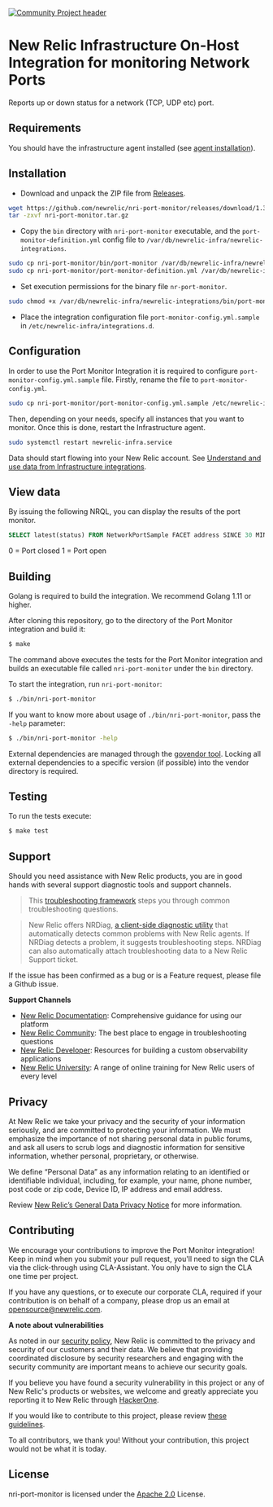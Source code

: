 [![Community Project header](https://github.com/newrelic/open-source-office/raw/master/examples/categories/images/Community_Project.png)](https://github.com/newrelic/open-source-office/blob/master/examples/categories/index.md#community-project)

# New Relic Infrastructure On-Host Integration for monitoring Network Ports

Reports up or down status for a network (TCP, UDP etc) port.

## Requirements

You should have the infrastructure agent installed (see [agent installation](https://docs.newrelic.com/docs/infrastructure/new-relic-infrastructure/installation/install-infrastructure-linux)).

## Installation

* Download and unpack the ZIP file from [Releases](https://github.com/newrelic/nri-port-monitor/releases).  

```sh bash
wget https://github.com/newrelic/nri-port-monitor/releases/download/1.3/nri-port-monitor.tar.gz
tar -zxvf nri-port-monitor.tar.gz 
```

* Copy the `bin` directory with `nri-port-monitor` executable, and the `port-monitor-definition.yml` config file to `/var/db/newrelic-infra/newrelic-integrations`.  

```sh bash
sudo cp nri-port-monitor/bin/port-monitor /var/db/newrelic-infra/newrelic-integrations/bin/
sudo cp nri-port-monitor/port-monitor-definition.yml /var/db/newrelic-infra/newrelic-integrations/
```

* Set execution permissions for the binary file `nr-port-monitor`.  

``` sh bash
sudo chmod +x /var/db/newrelic-infra/newrelic-integrations/bin/port-monitor
```

* Place the integration configuration file `port-monitor-config.yml.sample` in `/etc/newrelic-infra/integrations.d`.

## Configuration

In order to use the Port Monitor Integration it is required to configure `port-monitor-config.yml.sample` file. Firstly, rename the file to `port-monitor-config.yml`.  

```sh bash
sudo cp nri-port-monitor/port-monitor-config.yml.sample /etc/newrelic-infra/integrations.d/port-monitor-config.yml
```

Then, depending on your needs, specify all instances that you want to monitor. Once this is done, restart the Infrastructure agent.

```sh bash
sudo systemctl restart newrelic-infra.service
```

Data should start flowing into your New Relic account. See [Understand and use data from Infrastructure integrations](https://docs.newrelic.com/docs/integrations/infrastructure-integrations/get-started/understand-use-data-infrastructure-integrations).

## View data

By issuing the following NRQL, you can display the results of the port monitor.

```sql NRQL
SELECT latest(status) FROM NetworkPortSample FACET address SINCE 30 MINUTES AGO TIMESERIES
```

0 = Port closed
1 = Port open

## Building

Golang is required to build the integration. We recommend Golang 1.11 or higher.

After cloning this repository, go to the directory of the Port Monitor integration and build it:

```bash
$ make
```

The command above executes the tests for the Port Monitor integration and builds an executable file called `nri-port-monitor` under the `bin` directory.  

To start the integration, run `nri-port-monitor`:

```bash
$ ./bin/nri-port-monitor
```

If you want to know more about usage of `./bin/nri-port-monitor`, pass the `-help` parameter:

```bash
$ ./bin/nri-port-monitor -help
```

External dependencies are managed through the [govendor tool](https://github.com/kardianos/govendor). Locking all external dependencies to a specific version (if possible) into the vendor directory is required.

## Testing

To run the tests execute:

```bash
$ make test
```

## Support

Should you need assistance with New Relic products, you are in good hands with several support diagnostic tools and support channels.

> This [troubleshooting framework](https://discuss.newrelic.com/t/troubleshooting-frameworks/108787) steps you through common troubleshooting questions.

> New Relic offers NRDiag, [a client-side diagnostic utility](https://docs.newrelic.com/docs/using-new-relic/cross-product-functions/troubleshooting/new-relic-diagnostics) that automatically detects common problems with New Relic agents. If NRDiag detects a problem, it suggests troubleshooting steps. NRDiag can also automatically attach troubleshooting data to a New Relic Support ticket.

If the issue has been confirmed as a bug or is a Feature request, please file a Github issue.

**Support Channels**

* [New Relic Documentation](https://docs.newrelic.com): Comprehensive guidance for using our platform
* [New Relic Community](https://discuss.newrelic.com): The best place to engage in troubleshooting questions
* [New Relic Developer](https://developer.newrelic.com/): Resources for building a custom observability applications
* [New Relic University](https://learn.newrelic.com/): A range of online training for New Relic users of every level

## Privacy

At New Relic we take your privacy and the security of your information seriously, and are committed to protecting your information. We must emphasize the importance of not sharing personal data in public forums, and ask all users to scrub logs and diagnostic information for sensitive information, whether personal, proprietary, or otherwise.

We define “Personal Data” as any information relating to an identified or identifiable individual, including, for example, your name, phone number, post code or zip code, Device ID, IP address and email address.

Review [New Relic’s General Data Privacy Notice](https://newrelic.com/termsandconditions/privacy) for more information.

## Contributing

We encourage your contributions to improve the Port Monitor integration! Keep in mind when you submit your pull request, you'll need to sign the CLA via the click-through using CLA-Assistant. You only have to sign the CLA one time per project.

If you have any questions, or to execute our corporate CLA, required if your contribution is on behalf of a company,  please drop us an email at opensource@newrelic.com.

**A note about vulnerabilities**

As noted in our [security policy](/SECURITY.md), New Relic is committed to the privacy and security of our customers and their data. We believe that providing coordinated disclosure by security researchers and engaging with the security community are important means to achieve our security goals.

If you believe you have found a security vulnerability in this project or any of New Relic's products or websites, we welcome and greatly appreciate you reporting it to New Relic through [HackerOne](https://hackerone.com/newrelic).

If you would like to contribute to this project, please review [these guidelines](./CONTRIBUTING.md).

To all contributors, we thank you!  Without your contribution, this project would not be what it is today.

## License

nri-port-monitor is licensed under the [Apache 2.0](http://apache.org/licenses/LICENSE-2.0.txt) License.

